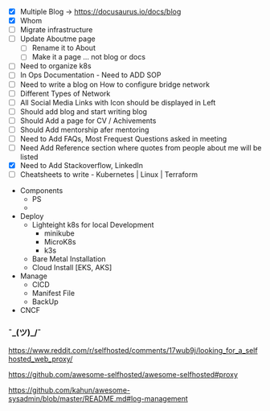 - [x] Multiple Blog -> https://docusaurus.io/docs/blog
- [x] Whom
- [ ] Migrate infrastructure
- [ ] Update Aboutme page 
  - [ ] Rename it to About
  - [ ] Make it a page ... not blog or docs
- [ ] Need to organize k8s 
- [ ] In Ops Documentation - Need to ADD SOP
- [ ] Need to write a blog on How to configure bridge network
- [ ] Different Types of Network
- [ ] All Social Media Links with Icon should be displayed in Left
- [ ] Should add blog and start writing blog
- [ ] Should Add a page for CV / Achivements
- [ ] Should Add mentorship afer mentoring
- [ ] Need to Add FAQs, Most Frequest Questions asked in meeting
- [ ] Need Add Reference section where quotes from people about me will be listed
- [x] Need to Add Stackoverflow, LinkedIn
- [ ] Cheatsheets to write - Kubernetes | Linux | Terraform

- Components
  - PS
  - 
- Deploy
  - Lighteight k8s for local Development
    - minikube
    - MicroK8s
    - k3s
  - Bare Metal Installation
  - Cloud Install [EKS, AKS]
- Manage
  - CICD
  - Manifest File
  - BackUp
- CNCF

### ¯\_(ツ)_/¯

https://www.reddit.com/r/selfhosted/comments/17wub9j/looking_for_a_selfhosted_web_proxy/

https://github.com/awesome-selfhosted/awesome-selfhosted#proxy

https://github.com/kahun/awesome-sysadmin/blob/master/README.md#log-management